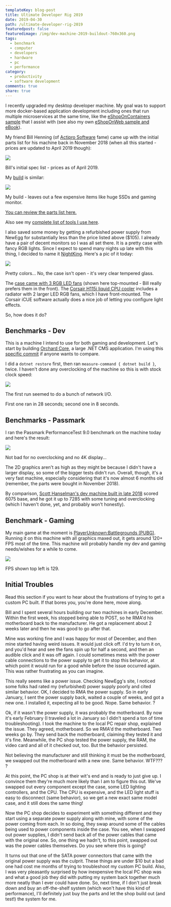 ```yaml
---
templateKey: blog-post
title: Ultimate Developer Rig 2019
date: 2019-04-30
path: /ultimate-developer-rig-2019
featuredpost: false
featuredimage: /img/dev-machine-2019-buildout-760x360.png
tags:
  - benchmark
  - computer
  - developers
  - hardware
  - pc
  - performance
category:
  - productivity
  - software development
comments: true
share: true
---
```


I recently upgraded my desktop developer machine. My goal was to support more docker-based application development including ones that run multiple microservices at the same time, like the [eShopOnContainers sample](https://github.com/dotnet-architecture/eShopOnContainers) that I assist with (see also my own [eShopOnWeb sample and eBook](https://github.com/dotnet-architecture/eShopOnWeb)).

My friend Bill Henning (of [Actipro Software](https://www.actiprosoftware.com/) fame) came up with the initial parts list for his machine back in November 2018 (when all this started - prices are updated to April 2019 though): 

![](/img/dev-machine-2019-buildout-1024x686.png)

Bill's initial spec list - prices as of April 2019.

My [build](https://pcpartpicker.com/list/Ffjm9J) is similar:

![](/img/ultimate-developer-rig-2019-1024x653.png)

My build - leaves out a few expensive items like huge SSDs and gaming monitor.

[You can review the parts list here.](https://pcpartpicker.com/list/Ffjm9J)

Also see my [complete list of tools I use here](https://ardalis.com/tools-used).

I also saved some money by getting a refurbished power supply from NewEgg for substantially less than the price listed above ($105). I already have a pair of decent monitors so I was all set there. It is a pretty case with fancy RGB lights. Since I expect to spend many nights up late with this thing, I decided to name it [NightKing](https://gameofthrones.fandom.com/wiki/Night_King). Here's a pic of it today:

![](/img/NightKing-UltimateDevRigh2019-1024x768.jpg)

Pretty colors... No, the case isn't open - it's very clear tempered glass.

The [case came with 3 RGB LED fans](https://amzn.to/2Wh4VyD) (shown here top-mounted - Bill really prefers them in the front). The [Corsair H115i liquid CPU cooler](https://amzn.to/2WcDCW2) includes a radiator with 2 larger LED RGB fans, which I have front-mounted. The Corsair iCUE software actually does a nice job of letting you configure light effects.

So, how does it do?

## Benchmarks - Dev

This is a machine I intend to use for both gaming and development. Let's start by building [Orchard Core](https://github.com/OrchardCMS/OrchardCore), a large .NET CMS application. I'm using this [specific commit](https://github.com/OrchardCMS/OrchardCore/commit/47227488a5f21d7f1e3b2d62fb7d403173ea94c1) if anyone wants to compare.

I did a `dotnet restore` first, then ran `measure-command { dotnet build }`, twice. I haven't done any overclocking of the machine so this is with stock clock speed:

![](/img/orchard-run-2-1024x500.png)

The first run seemed to do a bunch of network I/O.

First one ran in 28 seconds; second one in 8 seconds.

## Benchmarks - Passmark

I ran the Passmark PerformanceTest 9.0 benchmark on the machine today and here's the result:

![](/img/ultimate-developer-rig-2019-passmark.png)

Not bad for no overclocking and no 4K display...

The 2D graphics aren't as high as they might be because I didn't have a larger display, so some of the bigger tests didn't run. Overall, though, it's a very fast machine, especially considering that it's now almost 6 months old (remember, the parts were bought in November 2018).

By comparison, [Scott Hanselman's dev machine built in late 2018](https://www.hanselman.com/blog/BuildingTheUltimateDeveloperPC30ThePartsListForMyNewComputerIronHeart.aspx) scored 6075 base, and he got it up to 7285 with some tuning and overclocking (which I haven't done, yet, and probably won't honestly).

## Benchmark - Gaming

My main game at the moment is [PlayerUnknown:Battlegrounds (PUBG)](https://www.pubg.com/). Running it on this machine with all graphics maxed out, it gets around 120+ FPS most of the time. This machine will probably handle my dev and gaming needs/wishes for a while to come.

![](/img/image.png)

FPS shown top left is 129.

## Initial Troubles

Read this section if you want to hear about the frustrations of trying to get a custom PC built. If that bores you, you're done here, move along.

Bill and I spent several hours building our two machines in early December. Within the first week, his stopped being able to POST, so he RMA'd his motherboard back to the manufacturer. He got a replacement about 2 weeks later and then he was good to go after that.

Mine was working fine and I was happy for most of December, and then mine started having weird issues. It would just click off. I'd try to turn it on, and you'd hear and see the fans spin up for half a second, and then an audible click and it was off again. I could sometimes mess with the power cable connections to the power supply to get it to stop this behavior, at which point it would run for a good while before the issue occurred again. This was rather frustrating as you can imagine.

This really seems like a power issue. Checking NewEgg's site, I noticed some folks had rated my (refurbished) power supply poorly and cited similar behavior. OK, I decided to RMA the power supply. So in early January, I sent the power supply back, waited a couple of weeks, and got a new one. I installed it, expecting all to be good. Nope. Same behavior. ?

Ok, if it wasn't the power supply, it was probably the motherboard. By now it's early February (I traveled a lot in January so I didn't spend a ton of time troubleshooting). I took the machine to the local PC repair shop, explained the issue. They agreed, motherboard. So we RMA'd the motherboard. Two weeks go by. They send back the motherboard, claiming they tested it and it's fine. Meanwhile, the PC shop tested the power supply, the RAM, the video card and all of it checked out, too. But the behavior persisted.

Not believing the manufacturer and still thinking it must be the motherboard, we swapped out the motherboard with a new one. Same behavior. WTF??? ?

At this point, the PC shop is at their wit's end and is ready to just give up. I convince them they're much more likely than I am to figure this out. We've swapped out every component except the case, some LED lighting controllers, and the CPU. The CPU is expensive, and the LED light stuff is easy to disconnect (same behavior), so we get a new exact same model case, and it still does the same thing!

Now the PC shop decides to experiment with something different and they start using a separate power supply along with mine, with some of the power coming from each. In so doing, they swap around some of the cables being used to power components inside the case. You see, when I swapped out power supplies, I didn't send back all of the power cables that came with the original one. So, one thing we hadn't, to this point, swapped out was the power cables themselves. Do you see where this is going?

It turns out that one of the SATA power connectors that came with the original power supply was the culprit. These things are under $10 but a bad one had cost me months of trying to troubleshoot my custom PC build. Also, I was very pleasantly surprised by how inexpensive the local PC shop was and what a good job they did with putting my system back together much more neatly than I ever could have done. So, next time, if I don't just break down and buy an off-the-shelf system (which won't have this kind of performance), I'll definitely just buy the parts and let the shop build out (and test!) the system for me.
